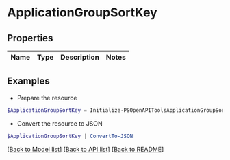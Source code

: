 # ApplicationGroupSortKey
## Properties

Name | Type | Description | Notes
------------ | ------------- | ------------- | -------------

## Examples

- Prepare the resource
```powershell
$ApplicationGroupSortKey = Initialize-PSOpenAPIToolsApplicationGroupSortKey 
```

- Convert the resource to JSON
```powershell
$ApplicationGroupSortKey | ConvertTo-JSON
```

[[Back to Model list]](../README.md#documentation-for-models) [[Back to API list]](../README.md#documentation-for-api-endpoints) [[Back to README]](../README.md)

